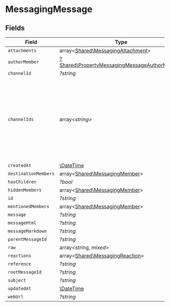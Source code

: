 # MessagingMessage


## Fields

| Field                                                                                                                 | Type                                                                                                                  | Required                                                                                                              | Description                                                                                                           |
| --------------------------------------------------------------------------------------------------------------------- | --------------------------------------------------------------------------------------------------------------------- | --------------------------------------------------------------------------------------------------------------------- | --------------------------------------------------------------------------------------------------------------------- |
| `attachments`                                                                                                         | array<[Shared\MessagingAttachment](../../Models/Shared/MessagingAttachment.md)>                                       | :heavy_minus_sign:                                                                                                    | N/A                                                                                                                   |
| `authorMember`                                                                                                        | [?Shared\PropertyMessagingMessageAuthorMember](../../Models/Shared/PropertyMessagingMessageAuthorMember.md)           | :heavy_minus_sign:                                                                                                    | N/A                                                                                                                   |
| `channelId`                                                                                                           | *?string*                                                                                                             | :heavy_minus_sign:                                                                                                    | N/A                                                                                                                   |
| `channelIds`                                                                                                          | array<*string*>                                                                                                       | :heavy_minus_sign:                                                                                                    | Represents the IDs of all channels to which the message is sent. Identifies the channels where the message is posted. |
| `createdAt`                                                                                                           | [\DateTime](https://www.php.net/manual/en/class.datetime.php)                                                         | :heavy_minus_sign:                                                                                                    | N/A                                                                                                                   |
| `destinationMembers`                                                                                                  | array<[Shared\MessagingMember](../../Models/Shared/MessagingMember.md)>                                               | :heavy_minus_sign:                                                                                                    | N/A                                                                                                                   |
| `hasChildren`                                                                                                         | *?bool*                                                                                                               | :heavy_minus_sign:                                                                                                    | N/A                                                                                                                   |
| `hiddenMembers`                                                                                                       | array<[Shared\MessagingMember](../../Models/Shared/MessagingMember.md)>                                               | :heavy_minus_sign:                                                                                                    | N/A                                                                                                                   |
| `id`                                                                                                                  | *?string*                                                                                                             | :heavy_minus_sign:                                                                                                    | N/A                                                                                                                   |
| `mentionedMembers`                                                                                                    | array<[Shared\MessagingMember](../../Models/Shared/MessagingMember.md)>                                               | :heavy_minus_sign:                                                                                                    | N/A                                                                                                                   |
| `message`                                                                                                             | *?string*                                                                                                             | :heavy_minus_sign:                                                                                                    | N/A                                                                                                                   |
| `messageHtml`                                                                                                         | *?string*                                                                                                             | :heavy_minus_sign:                                                                                                    | N/A                                                                                                                   |
| `messageMarkdown`                                                                                                     | *?string*                                                                                                             | :heavy_minus_sign:                                                                                                    | N/A                                                                                                                   |
| `parentMessageId`                                                                                                     | *?string*                                                                                                             | :heavy_minus_sign:                                                                                                    | N/A                                                                                                                   |
| `raw`                                                                                                                 | array<string, *mixed*>                                                                                                | :heavy_minus_sign:                                                                                                    | N/A                                                                                                                   |
| `reactions`                                                                                                           | array<[Shared\MessagingReaction](../../Models/Shared/MessagingReaction.md)>                                           | :heavy_minus_sign:                                                                                                    | N/A                                                                                                                   |
| `reference`                                                                                                           | *?string*                                                                                                             | :heavy_minus_sign:                                                                                                    | N/A                                                                                                                   |
| `rootMessageId`                                                                                                       | *?string*                                                                                                             | :heavy_minus_sign:                                                                                                    | N/A                                                                                                                   |
| `subject`                                                                                                             | *?string*                                                                                                             | :heavy_minus_sign:                                                                                                    | N/A                                                                                                                   |
| `updatedAt`                                                                                                           | [\DateTime](https://www.php.net/manual/en/class.datetime.php)                                                         | :heavy_minus_sign:                                                                                                    | N/A                                                                                                                   |
| `webUrl`                                                                                                              | *?string*                                                                                                             | :heavy_minus_sign:                                                                                                    | N/A                                                                                                                   |